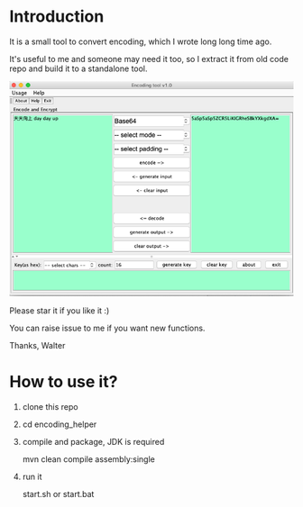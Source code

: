 # Introduction

It is a small tool to convert encoding, which I wrote long long time ago.

It's useful to me and someone may need it too, so I extract it from old code repo and build it to a standalone tool.

![snapshot](snapshot.png)

Please star it if you like it :)

You can raise issue to me if you want new functions.

Thanks, 
Walter

# How to use it?

1. clone this repo

2. cd encoding_helper

3. compile and package, JDK is required

    mvn clean compile assembly:single
    
4. run it

    start.sh or start.bat    

